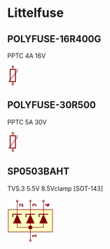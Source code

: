 # Littelfuse

## POLYFUSE-16R400G
PPTC 4A 16V

![POLYFUSE-16R400G__1__1](/images/passive__THERM__1__1.png?raw=true) 

## POLYFUSE-30R500
PPTC 5A 30V

![POLYFUSE-30R500__1__1](/images/passive__THERM__1__1.png?raw=true) 

## SP0503BAHT
TVS.3 5.5V 8.5Vclamp [SOT-143]

![SP0503BAHT__1__1](/images/Littelfuse__SP0503BAHT__1__1.png?raw=true) 

